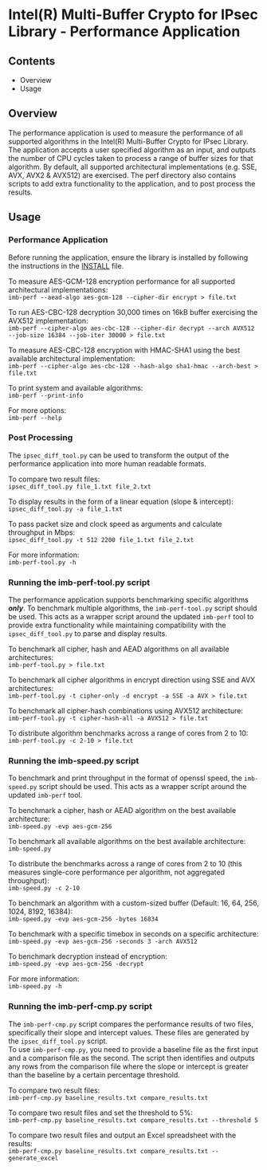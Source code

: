 # Intel(R) Multi-Buffer Crypto for IPsec Library - Performance Application

## Contents

- Overview
- Usage

## Overview
The performance application is used to measure the performance of all supported algorithms in the Intel(R) Multi-Buffer Crypto for IPsec Library.
The application accepts a user specified algorithm as an input, and outputs the number of CPU cycles taken to process a range of buffer sizes for that algorithm.
By default, all supported architectural implementations (e.g. SSE, AVX, AVX2 & AVX512) are exercised. 
The perf directory also contains scripts to add extra functionality to the application, and to post process the results.  

## Usage

### Performance Application
Before running the application, ensure the library is installed by following the instructions
in the [INSTALL](https://github.com/intel/intel-ipsec-mb/blob/main/INSTALL.md#installation) file.  

To measure AES-GCM-128 encryption performance for all supported architectural implementations:  
`imb-perf --aead-algo aes-gcm-128 --cipher-dir encrypt > file.txt`  

To run AES-CBC-128 decryption 30,000 times on 16kB buffer exercising the AVX512 implementation:  
`imb-perf --cipher-algo aes-cbc-128 --cipher-dir decrypt --arch AVX512 --job-size 16384 --job-iter 30000 > file.txt`  

To measure AES-CBC-128 encryption with HMAC-SHA1 using the best available architectural implementation:  
`imb-perf --cipher-algo aes-cbc-128 --hash-algo sha1-hmac --arch-best > file.txt`  

To print system and available algorithms:  
`imb-perf --print-info`  

For more options:  
`imb-perf --help`  

### Post Processing

The `ipsec_diff_tool.py` can be used to transform the output of the performance application into more human readable formats.  

To compare two result files:  
`ipsec_diff_tool.py file_1.txt file_2.txt`  

To display results in the form of a linear equation (slope & intercept):  
`ipsec_diff_tool.py -a file_1.txt`  

To pass packet size and clock speed as arguments and calculate throughput in Mbps:  
 `ipsec_diff_tool.py -t 512 2200 file_1.txt file_2.txt`  

For more information:  
`imb-perf-tool.py -h`  


### Running the imb-perf-tool.py script

The performance application supports benchmarking specific algorithms **_only_**. To benchmark multiple algorithms, the `imb-perf-tool.py` script should be used.
This acts as a wrapper script around the updated `imb-perf` tool to provide extra functionality while maintaining compatibility with the `ipsec_diff_tool.py` to parse and display results.

To benchmark all cipher, hash and AEAD algorithms on all available architectures:   
`imb-perf-tool.py > file.txt`  

To benchmark all cipher algorithms in encrypt direction using SSE and AVX architectures:  
`imb-perf-tool.py -t cipher-only -d encrypt -a SSE -a AVX > file.txt`  

To benchmark all cipher-hash combinations using AVX512 architecture:  
`imb-perf-tool.py -t cipher-hash-all -a AVX512 > file.txt`  

To distribute algorithm benchmarks across a range of cores from 2 to 10:  
`imb-perf-tool.py -c 2-10 > file.txt`  


### Running the imb-speed.py script

To benchmark and print throughput in the format of openssl speed, the `imb-speed.py` script should be used.
This acts as a wrapper script around the updated `imb-perf` tool.  

To benchmark a cipher, hash or AEAD algorithm on the best available architecture:  
`imb-speed.py -evp aes-gcm-256`  

To benchmark all available algorithms on the best available architecture:  
`imb-speed.py`  

To distribute the benchmarks across a range of cores from 2 to 10 (this measures single-core performance 
per algorithm, not aggregated throughput):  
`imb-speed.py -c 2-10`  

To benchmark an algorithm with a custom-sized buffer (Default: 16, 64, 256, 1024, 8192, 16384):  
`imb-speed.py -evp aes-gcm-256 -bytes 16834`  

To benchmark with a specific timebox in seconds on a specific architecture:  
`imb-speed.py -evp aes-gcm-256 -seconds 3 -arch AVX512`  

To benchmark decryption instead of encryption:  
`imb-speed.py -evp aes-gcm-256 -decrypt`  

For more information:  
`imb-speed.py -h`  


### Running the imb-perf-cmp.py script

The `imb-perf-cmp.py` script compares the performance results of two files, specifically their slope and intercept values. 
These files are generated by the `ipsec_diff_tool.py` script.  
To use `imb-perf-cmp.py`, you need to provide a baseline file as the first input and a comparison file as the second. 
The script then identifies and outputs any rows from the comparison file where the slope or intercept is greater than the baseline by a certain percentage threshold.

To compare two result files:  
`imb-perf-cmp.py baseline_results.txt compare_results.txt`  

To compare two result files and set the threshold to 5%:  
`imb-perf-cmp.py baseline_results.txt compare_results.txt --threshold 5`  

To compare two result files and output an Excel spreadsheet with the results:  
`imb-perf-cmp.py baseline_results.txt compare_results.txt --generate_excel`  
